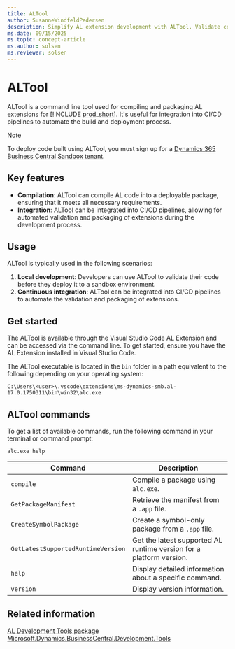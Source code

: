 ```yaml
---
title: ALTool
author: SusanneWindfeldPedersen
description: Simplify AL extension development with ALTool. Validate code, package extensions, and integrate into CI/CD pipelines for seamless deployment.
ms.date: 09/15/2025
ms.topic: concept-article
ms.author: solsen
ms.reviewer: solsen
---
```


# ALTool

ALTool is a command line tool used for compiling and packaging AL extensions for [!INCLUDE [prod_short](includes/prod_short.md)]. It's useful for integration into CI/CD pipelines to automate the build and deployment process.

> [!NOTE]  
> To deploy code built using ALTool, you must sign up for a [Dynamics 365 Business Central Sandbox tenant](https://aka.ms/getsandboxforbusinesscentral).

## Key features

- **Compilation**: ALTool can compile AL code into a deployable package, ensuring that it meets all necessary requirements.
- **Integration**: ALTool can be integrated into CI/CD pipelines, allowing for automated validation and packaging of extensions during the development process.

## Usage

ALTool is typically used in the following scenarios:

1. **Local development**: Developers can use ALTool to validate their code before they deploy it to a sandbox environment.
2. **Continuous integration**: ALTool can be integrated into CI/CD pipelines to automate the validation and packaging of extensions.

## Get started

The ALTool is available through the Visual Studio Code AL Extension and can be accessed via the command line. To get started, ensure you have the AL Extension installed in Visual Studio Code.

The ALTool executable is located in the `bin` folder in a path equivalent to the following depending on your operating system:

```
C:\Users\<user>\.vscode\extensions\ms-dynamics-smb.al-17.0.1750311\bin\win32\alc.exe
```

## ALTool commands

To get a list of available commands, run the following command in your terminal or command prompt:

```shell
alc.exe help
```

| Command                        | Description                                           |
|--------------------------------|-------------------------------------------------------|
| `compile`                      | Compile a package using `alc.exe`.  |
| `GetPackageManifest`           | Retrieve the manifest from a `.app` file.            |
| `CreateSymbolPackage`          | Create a symbol-only package from a `.app` file.     |
| `GetLatestSupportedRuntimeVersion` | Get the latest supported AL runtime version for a platform version. |
| `help`                         | Display detailed information about a specific command. |
| `version`                      | Display version information.                         |


## Related information

[AL Development Tools package](devenv-altool-package.md)  
[Microsoft.Dynamics.BusinessCentral.Development.Tools](https://www.nuget.org/packages/Microsoft.Dynamics.BusinessCentral.Development.Tools)